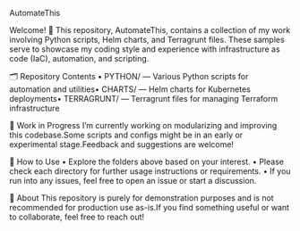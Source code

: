 AutomateThis

Welcome! 👋
 This repository, AutomateThis, contains a collection of my work involving Python scripts, Helm charts, and Terragrunt files. These samples serve to showcase my coding style and experience with infrastructure as code (IaC), automation, and scripting.

🗂 Repository Contents
• PYTHON/ — Various Python scripts for automation and utilities• CHARTS/ — Helm charts for Kubernetes deployments• TERRAGRUNT/ — Terragrunt files for managing Terraform infrastructure

🚧 Work in Progress
I’m currently working on modularizing and improving this codebase.Some scripts and configs might be in an early or experimental stage.Feedback and suggestions are welcome!

📌 How to Use
	•	Explore the folders above based on your interest.
	•	Please check each directory for further usage instructions or requirements.
	•	If you run into any issues, feel free to open an issue or start a discussion.

📖 About
This repository is purely for demonstration purposes and is not recommended for production use as-is.If you find something useful or want to collaborate, feel free to reach out!

